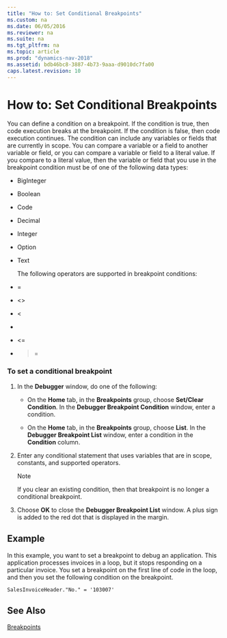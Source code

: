 ```yaml
---
title: "How to: Set Conditional Breakpoints"
ms.custom: na
ms.date: 06/05/2016
ms.reviewer: na
ms.suite: na
ms.tgt_pltfrm: na
ms.topic: article
ms.prod: "dynamics-nav-2018"
ms.assetid: bdb46bc8-3887-4b73-9aaa-d9010dc7fa00
caps.latest.revision: 10
---
```

# How to: Set Conditional Breakpoints
You can define a condition on a breakpoint. If the condition is true, then code execution breaks at the breakpoint. If the condition is false, then code execution continues. The condition can include any variables or fields that are currently in scope. You can compare a variable or a field to another variable or field, or you can compare a variable or field to a literal value. If you compare to a literal value, then the variable or field that you use in the breakpoint condition must be of one of the following data types:  
  
- BigInteger  
  
- Boolean  
  
- Code  
  
- Decimal  
  
- Integer  
  
- Option  
  
- Text  
  
  The following operators are supported in breakpoint conditions:  
  
- =  
  
- \<>  
  
- \<  
  
- >  
  
- \<=  
  
- >=  
  
### To set a conditional breakpoint  
  
1.  In the **Debugger** window, do one of the following:  
  
    -   On the **Home** tab, in the **Breakpoints** group, choose **Set/Clear Condition**. In the **Debugger Breakpoint Condition** window, enter a condition.  
  
    -   On the **Home** tab, in the **Breakpoints** group, choose **List**. In the **Debugger Breakpoint List** window, enter a condition in the **Condition** column.  
  
2.  Enter any conditional statement that uses variables that are in scope, constants, and supported operators.  
  
    > [!NOTE]  
    >  If you clear an existing condition, then that breakpoint is no longer a conditional breakpoint.  
  
3.  Choose **OK** to close the **Debugger Breakpoint List** window. A plus sign is added to the red dot that is displayed in the margin.  
  
## Example  
 In this example, you want to set a breakpoint to debug an application. This application processes invoices in a loop, but it stops responding on a particular invoice. You set a breakpoint on the first line of code in the loop, and then you set the following condition on the breakpoint.  
  
```  
SalesInvoiceHeader."No." = '103007'  
```  
  
## See Also  
 [Breakpoints](Breakpoints.md)
